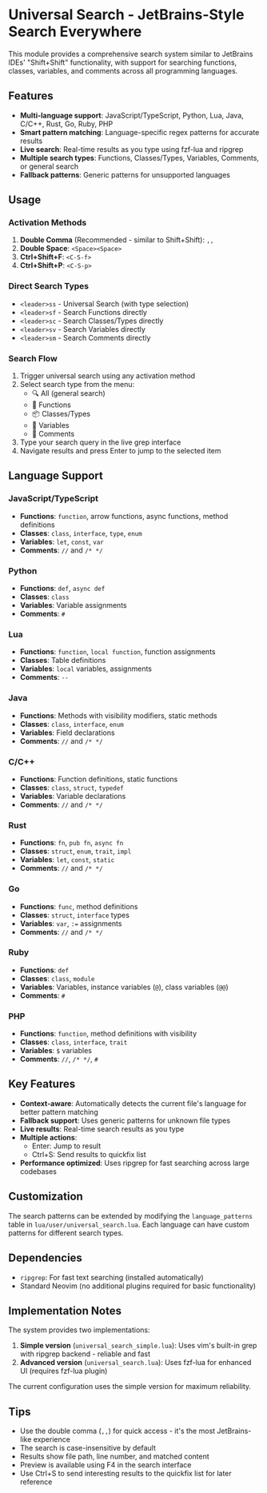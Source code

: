 # Universal Search - JetBrains-Style Search Everywhere

This module provides a comprehensive search system similar to JetBrains IDEs' "Shift+Shift" functionality, with support for searching functions, classes, variables, and comments across all programming languages.

## Features

- **Multi-language support**: JavaScript/TypeScript, Python, Lua, Java, C/C++, Rust, Go, Ruby, PHP
- **Smart pattern matching**: Language-specific regex patterns for accurate results
- **Live search**: Real-time results as you type using fzf-lua and ripgrep
- **Multiple search types**: Functions, Classes/Types, Variables, Comments, or general search
- **Fallback patterns**: Generic patterns for unsupported languages

## Usage

### Activation Methods

1. **Double Comma** (Recommended - similar to Shift+Shift): `,,`
2. **Double Space**: `<Space><Space>`
3. **Ctrl+Shift+F**: `<C-S-f>`
4. **Ctrl+Shift+P**: `<C-S-p>`

### Direct Search Types

- `<leader>ss` - Universal Search (with type selection)
- `<leader>sf` - Search Functions directly
- `<leader>sc` - Search Classes/Types directly
- `<leader>sv` - Search Variables directly
- `<leader>sm` - Search Comments directly

### Search Flow

1. Trigger universal search using any activation method
2. Select search type from the menu:
   - 🔍 All (general search)
   - 🔧 Functions
   - 📦 Classes/Types
   - 📝 Variables
   - 💬 Comments
3. Type your search query in the live grep interface
4. Navigate results and press Enter to jump to the selected item

## Language Support

### JavaScript/TypeScript
- **Functions**: `function`, arrow functions, async functions, method definitions
- **Classes**: `class`, `interface`, `type`, `enum`
- **Variables**: `let`, `const`, `var`
- **Comments**: `//` and `/* */`

### Python
- **Functions**: `def`, `async def`
- **Classes**: `class`
- **Variables**: Variable assignments
- **Comments**: `#`

### Lua
- **Functions**: `function`, `local function`, function assignments
- **Classes**: Table definitions
- **Variables**: `local` variables, assignments
- **Comments**: `--`

### Java
- **Functions**: Methods with visibility modifiers, static methods
- **Classes**: `class`, `interface`, `enum`
- **Variables**: Field declarations
- **Comments**: `//` and `/* */`

### C/C++
- **Functions**: Function definitions, static functions
- **Classes**: `class`, `struct`, `typedef`
- **Variables**: Variable declarations
- **Comments**: `//` and `/* */`

### Rust
- **Functions**: `fn`, `pub fn`, `async fn`
- **Classes**: `struct`, `enum`, `trait`, `impl`
- **Variables**: `let`, `const`, `static`
- **Comments**: `//` and `/* */`

### Go
- **Functions**: `func`, method definitions
- **Classes**: `struct`, `interface` types
- **Variables**: `var`, `:=` assignments
- **Comments**: `//` and `/* */`

### Ruby
- **Functions**: `def`
- **Classes**: `class`, `module`
- **Variables**: Variables, instance variables (`@`), class variables (`@@`)
- **Comments**: `#`

### PHP
- **Functions**: `function`, method definitions with visibility
- **Classes**: `class`, `interface`, `trait`
- **Variables**: `$` variables
- **Comments**: `//`, `/* */`, `#`

## Key Features

- **Context-aware**: Automatically detects the current file's language for better pattern matching
- **Fallback support**: Uses generic patterns for unknown file types
- **Live results**: Real-time search results as you type
- **Multiple actions**: 
  - Enter: Jump to result
  - Ctrl+S: Send results to quickfix list
- **Performance optimized**: Uses ripgrep for fast searching across large codebases

## Customization

The search patterns can be extended by modifying the `language_patterns` table in `lua/user/universal_search.lua`. Each language can have custom patterns for different search types.

## Dependencies

- `ripgrep`: For fast text searching (installed automatically)
- Standard Neovim (no additional plugins required for basic functionality)

## Implementation Notes

The system provides two implementations:
1. **Simple version** (`universal_search_simple.lua`): Uses vim's built-in grep with ripgrep backend - reliable and fast
2. **Advanced version** (`universal_search.lua`): Uses fzf-lua for enhanced UI (requires fzf-lua plugin)

The current configuration uses the simple version for maximum reliability.

## Tips

- Use the double comma (`,,`) for quick access - it's the most JetBrains-like experience
- The search is case-insensitive by default
- Results show file path, line number, and matched content
- Preview is available using F4 in the search interface
- Use Ctrl+S to send interesting results to the quickfix list for later reference
